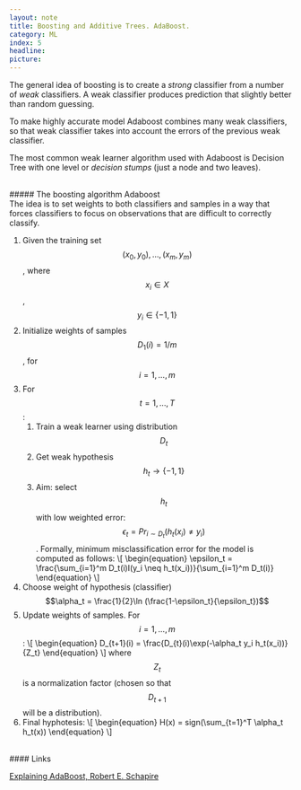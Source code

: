 ```yaml
---
layout: note
title: Boosting and Additive Trees. AdaBoost.
category: ML
index: 5
headline:
picture:
---
```


The general idea of boosting is to create a _strong_ classifier from a number of 
_weak_ classifiers. A weak classifier produces prediction that slightly better than random
guessing.

To make highly accurate model Adaboost combines many weak classifiers, so that 
weak classifier takes into account the errors of the previous weak classifier.

The most common weak learner algorithm used with Adaboost is Decision Tree with one level or
_decision stumps_ (just a node and two leaves).

<br>
##### The boosting algorithm Adaboost
<br>
The idea is to set weights to both classifiers and samples in a way that forces classifiers 
to focus on observations that are difficult to correctly classify.

1. Given the training set $$(x_0, y_0),\dots, (x_m, y_m)$$, where $$x_i \in X$$, $$y_i \in \{-1, 1\}$$
2. Initialize weights of samples $$D_1(i) = 1/m$$, for $$i=1,\dots, m$$
3. For $$t=1,\dots, T$$:
    1. Train a weak learner using distribution $$D_t$$
    2. Get weak hypothesis $$h_t \rightarrow \{-1, 1\}$$
    3. Aim: select $$h_t$$ with low weighted error: $$\epsilon_t = Pr_{i\sim D_t}(h_t(x_i) \neq y_i)$$.
    Formally, minimum misclassification error for the model is computed as follows:
    \\[
    \begin{equation}
    \epsilon_t = \frac{\sum_{i=1}^m D_t(i)I(y_i \neq h_t(x_i))}{\sum_{i=1}^m D_t(i)}
    \end{equation}
    \\]
4. Choose weight of hypothesis (classifier) $$\alpha_t = \frac{1}{2}\ln (\frac{1-\epsilon_t}{\epsilon_t})$$
5. Update weights of samples. For $$i=1,\dots, m$$:
\\[
\begin{equation}
D_{t+1}(i) = \frac{D_{t}(i)\exp(-\alpha_t y_i h_t(x_i))}{Z_t}
\end{equation}
\\]
where $$Z_t$$ is a normalization factor (chosen so that $$D_{t+1}$$ will be a distribution).
6. Final hyphotesis:
\\[
\begin{equation}
H(x) = sign(\sum_{t=1}^T \alpha_t h_t(x))
\end{equation}
\\]


<br>
#### Links

[Explaining AdaBoost, Robert E. Schapire](http://rob.schapire.net/papers/explaining-adaboost.pdf)